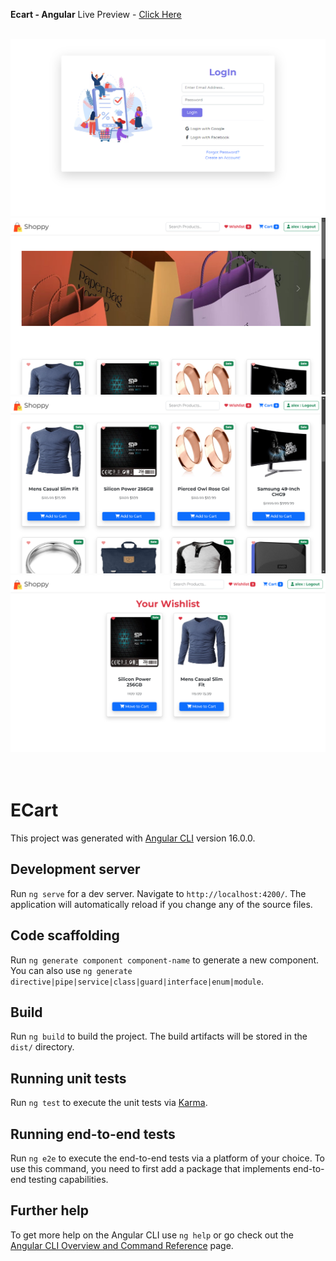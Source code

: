 **Ecart - Angular**
Live Preview - [Click Here](https://ecart-angular-fontend.vercel.app)

<br/>
<div align="center">
  <img alt="Demo" src="src/assets/1.png" />
  <img alt="Demo" src="src/assets/2.png" />
  <img alt="Demo" src="src/assets/3.png" />
 <img alt="Demo" src="src/assets/4.png" />

</div>
<br/>
<br/>


# ECart

This project was generated with [Angular CLI](https://github.com/angular/angular-cli) version 16.0.0.

## Development server

Run `ng serve` for a dev server. Navigate to `http://localhost:4200/`. The application will automatically reload if you change any of the source files.

## Code scaffolding

Run `ng generate component component-name` to generate a new component. You can also use `ng generate directive|pipe|service|class|guard|interface|enum|module`.

## Build

Run `ng build` to build the project. The build artifacts will be stored in the `dist/` directory.

## Running unit tests

Run `ng test` to execute the unit tests via [Karma](https://karma-runner.github.io).

## Running end-to-end tests

Run `ng e2e` to execute the end-to-end tests via a platform of your choice. To use this command, you need to first add a package that implements end-to-end testing capabilities.

## Further help

To get more help on the Angular CLI use `ng help` or go check out the [Angular CLI Overview and Command Reference](https://angular.io/cli) page.
